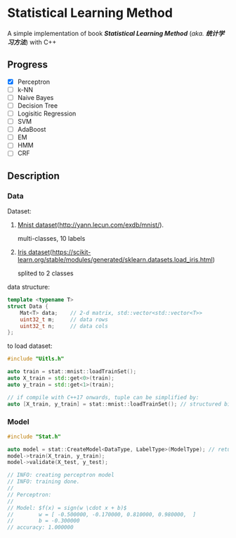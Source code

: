 # Statistical Learning Method

A simple implementation of book ***Statistical Learning Method*** (*aka.* ***统计学习方法***) with C++

## Progress

- [x] Perceptron
- [ ] k-NN
- [ ] Naive Bayes
- [ ] Decision Tree
- [ ] Logisitic Regression
- [ ] SVM
- [ ] AdaBoost
- [ ] EM
- [ ] HMM
- [ ] CRF

## Description

### Data

Dataset:

1. [Mnist dataset](./data/mnist/)(http://yann.lecun.com/exdb/mnist/).

    multi-classes, 10 labels

2. [Iris dataset](./data/iris/)(https://scikit-learn.org/stable/modules/generated/sklearn.datasets.load_iris.html)

    splited to 2 classes

data structure:

```cpp
template <typename T>
struct Data {
    Mat<T> data;    // 2-d matrix, std::vector<std::vector<T>>
    uint32_t m;     // data rows
    uint32_t n;     // data cols
};
```

to load dataset:

```C++
#include "Uitls.h"

auto train = stat::mnist::loadTrainSet();
auto X_train = std::get<0>(train);
auto y_train = std::get<1>(train);

// if compile with C++17 onwards, tuple can be simplified by:
auto [X_train, y_train] = stat::mnist::loadTrainSet(); // structured binding
```

### Model

```cpp
#include "Stat.h"

auto model = stat::CreateModel<DataType, LabelType>(ModelType); // returns std::unique_ptr<Model>
model->train(X_train, y_train);
model->validate(X_test, y_test);

// INFO: creating perceptron model
// INFO: training done.
//
// Perceptron:
//
// Model: $f(x) = sign(w \cdot x + b)$
//        w = [ -0.500000, -0.170000, 0.810000, 0.980000,  ]
//        b = -0.300000
// accuracy: 1.000000

```

